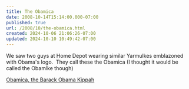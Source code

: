 ```yaml
---
title: The Obamica
date: 2008-10-14T15:14:00.000-07:00
published: true
url: /2008/10/the-obamica.html
created: 2024-10-06 21:06:26-07:00
updated: 2024-10-10 10:49:42-07:00
---
```


We saw two guys at Home Depot wearing similar Yarmulkes emblazoned with Obama's logo.  They call these the Obamica (I thought it would be called the Obamlke though)  
  
<!-- ![](http://us.st12.yimg.com/us.st.yimg.com/I/yhst-75371672371222_2023_0)  -->
  
[Obamica, the Barack Obama Kippah](http://www.vanitykippah.com/the-obamica.html)
